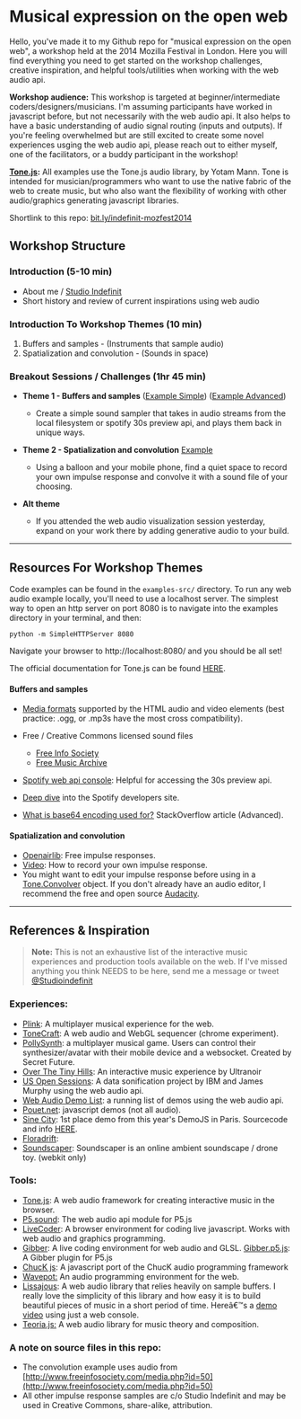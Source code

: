 # Musical expression on the open web

Hello, you've made it to my Github repo for "musical expression on the open web", a workshop held at the 2014 Mozilla Festival in London.  Here you will find everything you need to get started on the workshop challenges, creative inspiration, and helpful tools/utilities when working with the web audio api.

**Workshop audience:** This workshop is targeted at beginner/intermediate coders/designers/musicians.  I'm assuming participants have worked in javascript before, but not necessarily with the web audio api.  It also helps to have a basic understanding of audio signal routing (inputs and outputs).  If you're feeling overwhelmed but are still excited to create some novel experiences usging the web audio api, please reach out to either myself, one of the facilitators, or a buddy participant in the workshop!

**[Tone.js](https://github.com/TONEnoTONE/Tone.js):** All examples use the Tone.js audio library, by Yotam Mann. Tone is intended for musician/programmers who want to use the native fabric of the web to create music, but who also want the flexibility of working with other audio/graphics generating javascript libraries.

Shortlink to this repo:  [bit.ly/indefinit-mozfest2014](http://bit.ly/indefinit-mozfest2014)

## Workshop Structure
### Introduction (5-10 min)
- About me / [Studio Indefinit](http://studioindefinit.com)
- Short history and review of current inspirations using web audio

### Introduction To Workshop Themes (10 min)
1.  Buffers and samples - (Instruments that sample audio)
2.  Spatialization and convolution - (Sounds in space)

### Breakout Sessions / Challenges (1hr 45 min)

- **Theme 1 - Buffers and samples** ([Example Simple](http://indefinit.github.io/MozFest2014-musicexpression-workshop/01_buffer_simple.html)) ([Example Advanced](http://indefinit.github.io/MozFest2014-musicexpression-workshop/03_buffer_endless_scroll.html))
    + Create a simple sound sampler that takes in audio streams from the local filesystem or spotify 30s preview api, and plays them back in unique ways. 
- **Theme 2 - Spatialization and convolution** [Example](http://indefinit.github.io/MozFest2014-musicexpression-workshop/02_convolution_simple.html)
    + Using a balloon and your mobile phone, find a quiet space to record your own impulse response and convolve it with a sound file of your choosing.

- **Alt theme**
    + If you attended the web audio visualization session yesterday, expand on your work there by adding generative audio to your build.

----------

## Resources For Workshop Themes
Code examples can be found in the ```examples-src/``` directory.  To run any web audio example locally, you'll need to use a localhost server.  The simplest way to open an http server on port 8080 is to navigate into the examples directory in your terminal, and then:
```shell
python -m SimpleHTTPServer 8080
```

Navigate your browser to http://localhost:8080/ and you should be all set!

The official documentation for Tone.js can be found [HERE](http://tonenotone.github.io/Tone.js/doc/).

#### <i class="icon-folder-open"></i> Buffers and samples

 - [Media formats](https://developer.mozilla.org/en-US/docs/Web/HTML/Supported_media_formats) supported by the HTML audio and video elements (best practice: .ogg, or .mp3s have the most cross compatibility).
 - Free / Creative Commons licensed sound files
     + [Free Info Society](http://www.freeinfosociety.com/media_index.php?cat=8)
     + [Free Music Archive](http://freemusicarchive.org/)
   
 - [Spotify web api console](https://developer.spotify.com/web-api/console/get-track/#complete): Helpful for accessing the 30s preview api.
 - [Deep dive](https://developer.spotify.com/web-api/tutorial/) into the Spotify developers site.
 - [What is base64 encoding used for?](http://stackoverflow.com/questions/201479/what-is-base-64-encoding-used-for) StackOverflow article (Advanced).
   

#### <i class="icon-folder-open"></i> Spatialization and convolution

 - [Openairlib](http://www.openairlib.net/): Free impulse responses.
 - [Video](https://www.youtube.com/watch?v=GfMVx42vB4s): How to record your own impulse response.
 - You might want to edit your impulse response before using in a [Tone.Convolver](https://github.com/TONEnoTONE/Tone.js/blob/dev/Tone/effect/Convolver.js) object.  If you don't already have an audio editor, I recommend the free and open source [Audacity](http://audacity.sourceforge.net/). 



----------


## References & Inspiration
> **Note:**
> This is not an exhaustive list of the interactive music experiences and production tools available on the web.  If I've missed anything you think NEEDS to be here, send me a message or tweet [@Studioindefinit](https://twitter.com/studioindefinit) 

### Experiences:

 - [Plink](http://labs.dinahmoe.com/plink/): A multiplayer musical experience for the web. 
 - [ToneCraft](http://labs.dinahmoe.com/ToneCraft/#): A web audio and WebGL sequencer (chrome experiment).
 - [PollySynth](http://pollysynth.com/): a multiplayer musical game.  Users can control their synthesizer/avatar with their mobile device and a websocket. Created by Secret Future.
 - [Over The Tiny Hills](http://www.overthetinyhills.com/):  An interactive music experience by Ultranoir
 - [US Open Sessions](http://www.usopen.org/en_US/sessions/): A data sonification project by IBM and James Murphy using the web audio api.
 - [Web Audio Demo List](http://webaudio.github.io/demo-list/#): a running list of demos using the web audio api.
 - [Pouet.net](http://www.pouet.net/prodlist.php?platform%5B%5D=JavaScript&page=1): javascript demos (not all audio).
 - [Sine City](http://www.nocternity.net/misc/Sine_City_by_TheT%28ourist%29_-_Unpacked_version.html): 1st place demo from this year's DemoJS in Paris. Sourcecode and info [HERE](https://github.com/tseeker/demoscene-stuff/tree/master/201410_-_Sine_City).
 - [Floradrift](http://whitevinyldesign.com/floradrift/):
 - [Soundscaper](http://soundscaper.co.uk/): Soundscaper is an online ambient soundscape / drone toy. (webkit only)

### Tools: 

 - [Tone.js](https://github.com/TONEnoTONE/Tone.js/):  A web audio framework for creating interactive music in the browser.
 - [P5.sound](https://github.com/therewasaguy/p5.sound): The web audio api module for P5.js
 - [LiveCoder](http://livecoder.net/):  A browser environment for coding live javascript.  Works
   with web audio and graphics programming.
 - [Gibber](http://gibber.mat.ucsb.edu/):  A live coding environment for web audio and GLSL. 
   [Gibber.p5.js](http://charlie-roberts.com/gibber/p5-gibber/): A Gibber plugin for P5.js
 - [ChucK js](http://chuckdemos.com/):  A javascript port of the ChucK audio programming framework
 - [Wavepot:](http://wavepot.com/)  An audio programming environment for the web.
 - [Lissajous](http://lissajousjs.com/):  A web audio library that relies heavily on sample buffers.  I really love the simplicity of this library and how easy it is to build beautiful pieces of music in a short period of time.  Hereâ€™s a [demo video](https://www.youtube.com/watch?v=jBRqOp5ws58) using just a web console.
 - [Teoria.js:](https://github.com/saebekassebil/teoria)  A web audio library for music theory and composition.

### A note on source files in this repo:
- The convolution example uses audio from [http://www.freeinfosociety.com/media.php?id=50](http://www.freeinfosociety.com/media.php?id=50)
- All other impulse response samples are c/o Studio Indefinit and may be used in Creative Commons, share-alike, attribution. 

